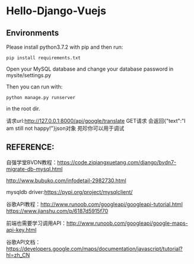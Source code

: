 # Hello-Django-Vuejs

## Environments
Please install python3.7.2 with pip and then run:

`pip install requirements.txt`

Open your MySQL database and change your database password in mysite/settings.py

Then you can run with:

`python manage.py runserver`

in the root dir.

请求url:http://127.0.0.1:8000/api/google/translate
GET请求
会返回{"text":"I am still not happy!"}json对象
苑珍你可以用于调试

## REFERENCE:

自强学堂BVDN教程：https://code.ziqiangxuetang.com/django/bvdn7-migrate-db-mysql.html

http://www.bubuko.com/infodetail-2982730.html

mysqldb driver:https://pypi.org/project/mysqlclient/

谷歌API教程：http://www.runoob.com/googleapi/googleapi-tutorial.html
https://www.jianshu.com/p/6187d5915f70


前端也需要学习调用API：http://www.runoob.com/googleapi/google-maps-api-key.html

谷歌API文档：https://developers.google.com/maps/documentation/javascript/tutorial?hl=zh_CN